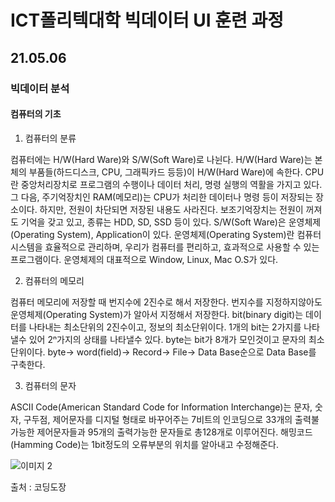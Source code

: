 # ICT폴리텍대학 빅데이터 UI 훈련 과정

## 21.05.06

### 빅데이터 분석

#### 컴퓨터의 기초

1. 컴퓨터의 분류

컴퓨터에는 H/W(Hard Ware)와 S/W(Soft Ware)로 나뉜다. H/W(Hard Ware)는 본체의 부품들(하드디스크, CPU, 그래픽카드 등등)이 H/W(Hard Ware)에 속한다. CPU란 중앙처리장치로 프로그램의 수행이나 데이터 처리, 명령 실행의 역활을 가지고 있다. 그 다음, 주기억장치인 RAM(메모리)는 CPU가 처리한 데이터나 명령 등이 저장되는 장소이다. 하지만, 전원이 차단되면 저장된 내용도 사라진다. 보조기억장치는 전원이 꺼져도 기억을 갖고 있고, 종류는 HDD, SD, SSD 등이 있다. S/W(Soft Ware)은 운영체제(Operating System), Application이 있다. 운영체제(Operating System)란 컴퓨터 시스템을 효율적으로 관리하며, 우리가 컴퓨터를 편리하고, 효과적으로 사용할 수 있는 프로그램이다. 운영체제의 대표적으로 Window, Linux, Mac O.S가 있다.

2. 컴퓨터의 메모리

컴퓨터 메모리에 저장할 때 번지수에 2진수로 해서 저장한다. 번지수를 지정하지않아도 운영체제(Operating System)가 알아서 지정해서 저장한다. bit(binary digit)는 데이터를 나타내는 최소단위의 2진수이고, 정보의 최소단위이다. 1개의 bit는 2가지를 나타낼수 있어 2ⁿ가지의 상태를 나타낼수 있다. byte는 bit가 8개가 모인것이고 문자의 최소단위이다.
byte-> word(field)-> Record-> File-> Data Base순으로 Data Base를 구축한다. 

3. 컴퓨터의 문자

ASCII Code(American Standard Code for Information Interchange)는 문자, 숫자, 구두점, 제어문자를 디지털 형태로 바꾸어주는 7비트의 인코딩으로 33개의 출력불가능한 제어문자들과 95개의 출력가능한 문자들로 총128개로 이루어진다. 해밍코드(Hamming Code)는 1bit정도의 오류부분의 위치를 알아내고 수정해준다.

![이미지 2](https://user-images.githubusercontent.com/76871728/117262509-4c148600-ae8c-11eb-9b09-dc6c22fb76c9.png)

출처 : 코딩도장
